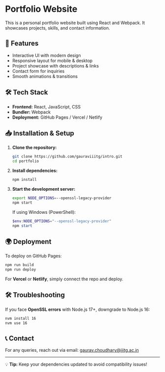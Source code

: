 # Portfolio Website

This is a personal portfolio website built using React and Webpack. It showcases projects, skills, and contact information.

## 🚀 Features
- Interactive UI with modern design
- Responsive layout for mobile & desktop
- Project showcase with descriptions & links
- Contact form for inquiries
- Smooth animations & transitions

## 🛠️ Tech Stack
- **Frontend:** React, JavaScript, CSS
- **Bundler:** Webpack
- **Deployment:** GitHub Pages / Vercel / Netlify

## 📥 Installation & Setup
1. **Clone the repository:**
   ```bash
   git clone https://github.com/gauraviiitg/intro.git
   cd portfolio
   ```
2. **Install dependencies:**
   ```bash
   npm install
   ```
3. **Start the development server:**
   ```bash
   export NODE_OPTIONS=--openssl-legacy-provider
   npm start
   ```
   If using Windows (PowerShell):
   ```powershell
   $env:NODE_OPTIONS="--openssl-legacy-provider"
   npm start
   ```

## 🌍 Deployment
To deploy on GitHub Pages:
```bash
npm run build
npm run deploy
```
For **Vercel** or **Netlify**, simply connect the repo and deploy.

## 🛠 Troubleshooting
If you face **OpenSSL errors** with Node.js 17+, downgrade to Node.js 16:
```bash
nvm install 16
nvm use 16
```

## 📞 Contact
For any queries, reach out via email: [gaurav.choudhary@iiitg.ac.in](mailto:gaurav.choudhary@iiitg.ac.in)

---
💡 **Tip:** Keep your dependencies updated to avoid compatibility issues!
